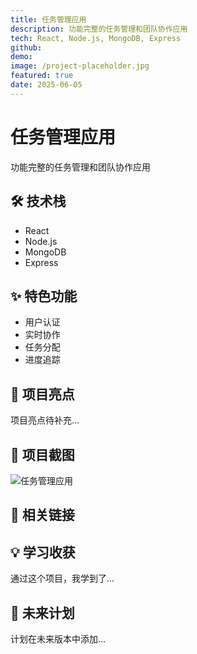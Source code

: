```yaml
---
title: 任务管理应用
description: 功能完整的任务管理和团队协作应用
tech: React, Node.js, MongoDB, Express
github: 
demo: 
image: /project-placeholder.jpg
featured: true
date: 2025-06-05
---
```


# 任务管理应用

功能完整的任务管理和团队协作应用

## 🛠️ 技术栈

- React
- Node.js
- MongoDB
- Express

## ✨ 特色功能

- 用户认证
- 实时协作
- 任务分配
- 进度追踪

## 🚀 项目亮点

项目亮点待补充...

## 📸 项目截图

![任务管理应用](/project-placeholder.jpg)

## 🔗 相关链接





## 💡 学习收获

通过这个项目，我学到了...

## 🔮 未来计划

计划在未来版本中添加...
